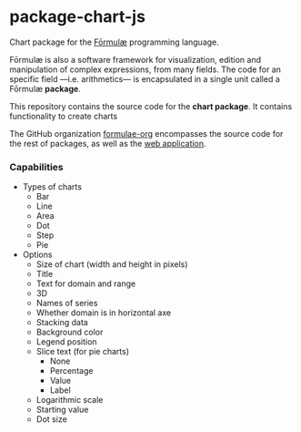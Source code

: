 # package-chart-js

Chart package for the [Fōrmulæ](https://formulae.org) programming language.

Fōrmulæ is also a software framework for visualization, edition and manipulation of complex expressions, from many fields. The code for an specific field —i.e. arithmetics— is encapsulated in a single unit called a Fōrmulæ **package**.

This repository contains the source code for the **chart package**. It contains functionality to create charts

The GitHub organization [formulae-org](https://github.com/formulae-org) encompasses the source code for the rest of packages, as well as the [web application](https://github.com/formulae-org/formulae-js).

<!--
Take a look at this [tutorial](https://formulae.org/?script=tutorials/Complex) to know the capabilities of the Fōrmulæ arithmetic package.
-->

### Capabilities ###

* Types of charts
    * Bar
    * Line
    * Area
    * Dot
    * Step
    * Pie
* Options
    * Size of chart (width and height in pixels)
    * Title
    * Text for domain and range
    * 3D
    * Names of series
    * Whether domain is in horizontal axe
    * Stacking data
    * Background color
    * Legend position
    * Slice text (for pie charts)
        * None
        * Percentage
        * Value
        * Label
    * Logarithmic scale
    * Starting value
    * Dot size
